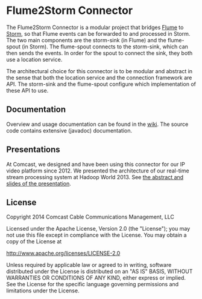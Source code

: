 # Flume2Storm Connector

The Flume2Storm Connector is a modular project that bridges [Flume](http://flume.apache.org/) to [Storm](http://storm-project.net/documentation/Home.html), so that Flume events can be forwarded to and processed in Storm. 
The two main components are the storm-sink (in Flume) and the flume-spout (in Storm). The flume-spout connects to the storm-sink, which can then sends the events. In order for the spout to connect the sink, they both use a location service. 

The architectural choice for this connector is to be modular and abstract in the sense that both the location service and the connection framework are API. The storm-sink and the flume-spout configure which implementation of these API to use.


## Documentation

Overview and usage documentation can be found in the [wiki](https://github.com/Comcast/flume2storm/wiki).
The source code contains extensive (javadoc) documentation.

## Presentations

At Comcast, we designed and have been using this connector for our IP video platform since 2012. We presented the architecture of our real-time stream processing system at Hadoop World 2013. See [the abstract and slides of the presentation](http://strataconf.com/stratany2013/public/schedule/detail/30915). 


## License

Copyright 2014 Comcast Cable Communications Management, LLC

Licensed under the Apache License, Version 2.0 (the "License");
you may not use this file except in compliance with the License.
You may obtain a copy of the License at

http://www.apache.org/licenses/LICENSE-2.0

Unless required by applicable law or agreed to in writing, software
distributed under the License is distributed on an "AS IS" BASIS,
WITHOUT WARRANTIES OR CONDITIONS OF ANY KIND, either express or implied.
See the License for the specific language governing permissions and
limitations under the License.



